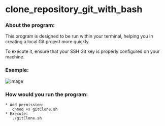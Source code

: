 # clone_repository_git_with_bash


<h3>About the program:</h3>

This program is designed to be run within your terminal, helping you in creating a local Git project more quickly.

To execute it, ensure that your SSH Git key is properly configured on your machine.

<h3>Exemple:</h3>

![image](https://github.com/gabflag/clone_repository_git_with_bash/assets/95552879/8c568023-0fd7-46e3-9893-c33243307eaf)


<h3>How would you run the program:</h3>

    * Add permission:
       chmod +x gitClone.sh
    * Execute:
       ./gitClone.sh
